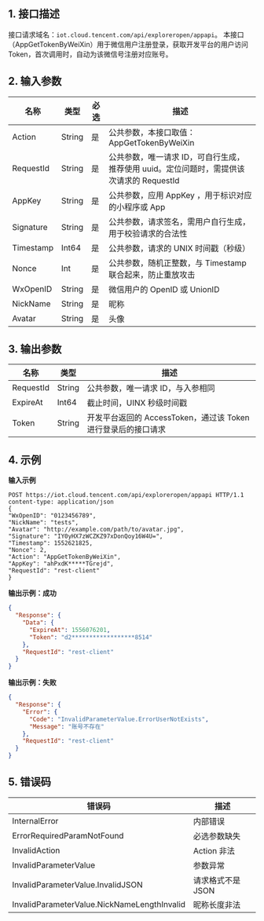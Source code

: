 ## 1. 接口描述
接口请求域名：`iot.cloud.tencent.com/api/exploreropen/appapi`。
本接口（AppGetTokenByWeiXin）用于微信用户注册登录，获取开发平台的用户访问 Token，首次调用时，自动为该微信号注册对应账号。

## 2. 输入参数

|名称|类型|必选|描述|
|---|---|---|---|
|Action|String|是|公共参数，本接口取值：AppGetTokenByWeiXin|
|RequestId|String|是|公共参数，唯一请求 ID，可自行生成，推荐使用 uuid。定位问题时，需提供该次请求的 RequestId|
|AppKey|String|是|公共参数，应用 AppKey ，用于标识对应的小程序或 App|
|Signature|String|是|公共参数，请求签名，需用户自行生成，用于校验请求的合法性|
|Timestamp|Int64|是|公共参数，请求的 UNIX 时间戳（秒级）|
|Nonce|Int|是|公共参数，随机正整数，与 Timestamp 联合起来，防止重放攻击|
|WxOpenID|String|是|微信用户的 OpenID 或 UnionID|
|NickName|String|是|昵称|
|Avatar|String|是|头像|

## 3. 输出参数

|名称|类型|描述|
|---|---|---|
|RequestId|String|公共参数，唯一请求 ID，与入参相同|
|ExpireAt|Int64|截止时间，UINX 秒级时间戳|
|Token|String|开发平台返回的 AccessToken，通过该 Token 进行登录后的接口请求|


## 4. 示例

**输入示例**
```HTTP
POST https://iot.cloud.tencent.com/api/exploreropen/appapi HTTP/1.1
content-type: application/json
{
"WxOpenID": "0123456789",
"NickName": "tests",
"Avatar": "http://example.com/path/to/avatar.jpg",
"Signature": "IY0yHX7zWCZKZ97xDonQoy16W4U=",
"Timestamp": 1552621825,
"Nonce": 2,
"Action": "AppGetTokenByWeiXin",
"AppKey": "ahPxdK*****TGrejd",
"RequestId": "rest-client"
}
```

**输出示例：成功**
```json
{
  "Response": {
    "Data": {
      "ExpireAt": 1556076201,
      "Token": "d2******************8514"
    },
    "RequestId": "rest-client"
  }
}
```

**输出示例：失败**
```json
{
  "Response": {
    "Error": {
      "Code": "InvalidParameterValue.ErrorUserNotExists",
      "Message": "账号不存在"
    },
    "RequestId": "rest-client"
  }
}
```



## 5. 错误码

|错误码|描述|
|---|---|
|InternalError|内部错误|
|ErrorRequiredParamNotFound|必选参数缺失|
|InvalidAction|Action 非法|
|InvalidParameterValue|参数异常|
|InvalidParameterValue.InvalidJSON|请求格式不是 JSON|
|InvalidParameterValue.NickNameLengthInvalid|昵称长度非法|
